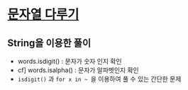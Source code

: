# [문자열 다루기](https://programmers.co.kr/learn/courses/30/lessons/12918)

## String을 이용한 풀이

- words.isdigit() : 문자가 숫자 인지 확인
- cf] words.isalpha() : 문자가 알파벳인지 확인
- `isdigit()` 과 `for x in ~ `을 이용하여 풀 수 있는 간단한 문제